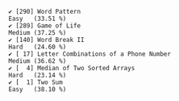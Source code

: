     ✔ [290] Word Pattern                                                 Easy   (33.51 %)
    ✔ [289] Game of Life                                                 Medium (37.25 %)
    ✔ [140] Word Break II                                                Hard   (24.60 %)
    ✔ [ 17] Letter Combinations of a Phone Number                        Medium (36.62 %)
    ✔ [  4] Median of Two Sorted Arrays                                  Hard   (23.14 %)
    ✔ [  1] Two Sum                                                      Easy   (38.10 %)

